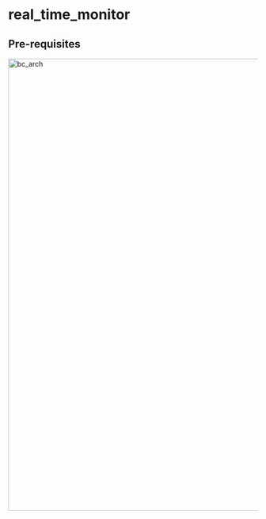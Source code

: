 # real_time_monitor

## Pre-requisites

<img width="912" alt="bc_arch" src="https://user-images.githubusercontent.com/49028274/206738405-f9b85ab7-7c43-4040-b5ad-0694c6b41ddd.png">
